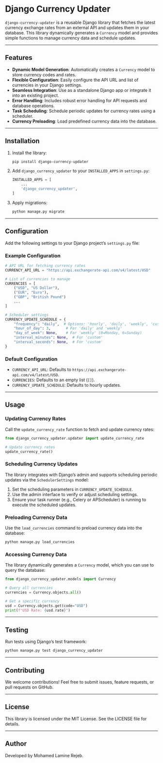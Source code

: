 # Django Currency Updater

`django-currency-updater` is a reusable Django library that fetches the latest currency exchange rates from an external API and updates them in your database. This library dynamically generates a `Currency` model and provides simple functions to manage currency data and schedule updates.

---

## Features

- **Dynamic Model Generation**: Automatically creates a `Currency` model to store currency codes and rates.
- **Flexible Configuration**: Easily configure the API URL and list of currencies in your Django settings.
- **Seamless Integration**: Use as a standalone Django app or integrate it into an existing project.
- **Error Handling**: Includes robust error handling for API requests and database operations.
- **Task Scheduling**: Schedule periodic updates for currency rates using a scheduler.
- **Currency Preloading**: Load predefined currency data into the database.

---

## Installation

1. Install the library:
   ```bash
   pip install django-currency-updater
   ```

2. Add `django_currency_updater` to your `INSTALLED_APPS` in `settings.py`:
   ```python
   INSTALLED_APPS = [
       ...
       'django_currency_updater',
   ]
   ```

3. Apply migrations:
   ```bash
   python manage.py migrate
   ```

---

## Configuration

Add the following settings to your Django project’s `settings.py` file:

### Example Configuration
```python
# API URL for fetching currency rates
CURRENCY_API_URL = "https://api.exchangerate-api.com/v4/latest/USD"

# List of currencies to manage
CURRENCIES = [
    ("USD", "US Dollar"),
    ("EUR", "Euro"),
    ("GBP", "British Pound")
    ...
]

# Scheduler settings
CURRENCY_UPDATE_SCHEDULE = {
    "frequency": "daily",  # Options: 'hourly', 'daily', 'weekly', 'custom'
    "hour_of_day": 3,       # For 'daily' and 'weekly'
    "day_of_week": None,    # For 'weekly' (0=Monday, 6=Sunday)
    "interval_minutes": None,  # For 'custom'
    "interval_seconds": None,  # For 'custom'
}
```

### Default Configuration
- `CURRENCY_API_URL`: Defaults to `https://api.exchangerate-api.com/v4/latest/USD`.
- `CURRENCIES`: Defaults to an empty list (`[]`).
- `CURRENCY_UPDATE_SCHEDULE`: Defaults to hourly updates.

---

## Usage

### Updating Currency Rates
Call the `update_currency_rate` function to fetch and update currency rates:

```python
from django_currency_updater.updater import update_currency_rate

# Update currency rates
update_currency_rate()
```

### Scheduling Currency Updates
The library integrates with Django’s admin and supports scheduling periodic updates via the `SchedulerSettings` model:

1. Set the scheduling parameters in `CURRENCY_UPDATE_SCHEDULE`.
2. Use the admin interface to verify or adjust scheduling settings.
3. Ensure your task runner (e.g., Celery or APScheduler) is running to execute the scheduled updates.

### Preloading Currency Data
Use the `load_currencies` command to preload currency data into the database:

```bash
python manage.py load_currencies
```

### Accessing Currency Data
The library dynamically generates a `Currency` model, which you can use to query the database:

```python
from django_currency_updater.models import Currency

# Query all currencies
currencies = Currency.objects.all()

# Get a specific currency
usd = Currency.objects.get(code="USD")
print(f"USD Rate: {usd.rate}")
```

---

## Testing

Run tests using Django’s test framework:

```bash
python manage.py test django_currency_updater
```

---

## Contributing

We welcome contributions! Feel free to submit issues, feature requests, or pull requests on GitHub.

---

## License

This library is licensed under the MIT License. See the LICENSE file for details.

---

## Author

Developed by Mohamed Lamine Rejeb.

